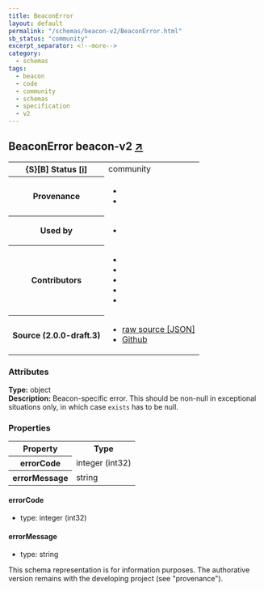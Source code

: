 ```yaml
---
title: BeaconError
layout: default
permalink: "/schemas/beacon-v2/BeaconError.html"
sb_status: "community"
excerpt_separator: <!--more-->
category:
  - schemas
tags:
  - beacon
  - code
  - community
  - schemas
  - specification
  - v2
---
```


<div id="schema-header-title">
  <h2>BeaconError <span id="schema-header-title-project">beacon-v2 <a href="https://github.com/ga4gh-beacon/specification-v2-blocks" target="_BLANK">&nearr;</a></span> </h2>
</div>

<table id="schema-header-table">
  <tr>
    <th>{S}[B] Status <a href="https://schemablocks.org/about/sb-status-levels.html">[i]</a></th>
    <td><div id="schema-header-status">community</div></td>
  </tr>

  <tr>
    <th>Provenance</th>
    <td>
      <ul>
<li><a href="https://github.com/ga4gh-beacon/specification-v2"></a></li>
<li><a href="https://github.com/progenetix/bycon/"></a></li>
      </ul>
    </td>
  </tr>
  <tr>
    <th>Used by</th>
    <td>
      <ul>
<li><a href="https://github.com/progenetix/schemas/"></a></li>
      </ul>
    </td>
  </tr>

<!--more-->

  <tr>
    <th>Contributors</th>
    <td>
      <ul>
<li><a href="https://beacon-project.io/categories/people.html"></a></li>
<li><a href="https://github.com/jrambla"></a></li>
<li><a href="https://github.com/sdelatorrep"></a></li>
<li><a href="https://github.com/mamanambiya"></a></li>
<li><a href="https://orcid.org/0000-0002-9903-4248"></a></li>
      </ul>
    </td>
  </tr>
  <tr>
    <th>Source (2.0.0-draft.3)</th>
    <td>
      <ul>
        <li><a href="current/BeaconError.json" target="_BLANK">raw source [JSON]</a></li>
        <li><a href="https://github.com/ga4gh-beacon/specification-v2-blocks/blob/master/schemas/BeaconError.yaml" target="_BLANK">Github</a></li>
      </ul>
    </td>
  </tr>
</table>

<div id="schema-attributes-title">
  <h3>Attributes</h3>
</div>

  
__Type:__ object  
__Description:__ Beacon-specific error. This should be non-null in exceptional situations only, in which case `exists` has to be null.
### Properties

<table id="schema-properties-table">
  <tr>
    <th>Property</th>
    <th>Type</th>
  </tr>
  <tr>
    <th>errorCode</th>
    <td>integer (int32)</td>
  </tr>
  <tr>
    <th>errorMessage</th>
    <td>string</td>
  </tr>

</table>


#### errorCode

* type: integer (int32)




#### errorMessage

* type: string



<div id="schema-footer">
This schema representation is for information purposes. The authorative 
version remains with the developing project (see "provenance").
</div>


